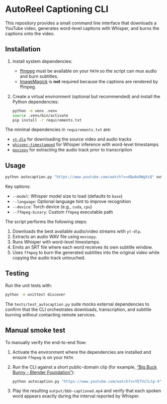 # AutoReel Captioning CLI

This repository provides a small command line interface that downloads a YouTube video, generates word-level captions with Whisper, and burns the captions onto the video.

## Installation

1. Install system dependencies:
   - [ffmpeg](https://ffmpeg.org/) must be available on your `PATH` so the script can mux audio and burn subtitles.
   - [ImageMagick](https://imagemagick.org/) is **not** required because the captions are rendered by ffmpeg.
2. Create a virtual environment (optional but recommended) and install the Python dependencies:

   ```bash
   python -m venv .venv
   source .venv/bin/activate
   pip install -r requirements.txt
   ```

The minimal dependencies in `requirements.txt` are:

- [`yt-dlp`](https://github.com/yt-dlp/yt-dlp) for downloading the source video and audio tracks
- [`whisper-timestamped`](https://github.com/linto-ai/whisper-timestamped) for Whisper inference with word-level timestamps
- [`moviepy`](https://github.com/Zulko/moviepy) for extracting the audio track prior to transcription

## Usage

```bash
python autocaption.py "https://www.youtube.com/watch?v=dQw4w9WgXcQ" output/captioned.mp4
```

Key options:

- `--model`: Whisper model size to load (defaults to `base`)
- `--language`: Optional language hint to improve recognition
- `--device`: Torch device (e.g., `cuda`, `cpu`)
- `--ffmpeg-binary`: Custom `ffmpeg` executable path

The script performs the following steps:

1. Downloads the best available audio/video streams with `yt-dlp`.
2. Extracts an audio WAV file using `moviepy`.
3. Runs Whisper with word-level timestamps.
4. Emits an SRT file where each word receives its own subtitle window.
5. Uses `ffmpeg` to burn the generated subtitles into the original video while copying the audio track untouched.

## Testing

Run the unit tests with:

```bash
python -m unittest discover
```

The `tests/test_autocaption.py` suite mocks external dependencies to confirm that the CLI orchestrates downloads, transcription, and subtitle burning without contacting remote services.

## Manual smoke test

To manually verify the end-to-end flow:

1. Activate the environment where the dependencies are installed and ensure `ffmpeg` is on your `PATH`.
2. Run the CLI against a short public-domain clip (for example, [“Big Buck Bunny - Blender Foundation”](https://www.youtube.com/watch?v=YE7VzlLtp-4)):

   ```bash
   python autocaption.py "https://www.youtube.com/watch?v=YE7VzlLtp-4" output/bbb-captioned.mp4
   ```

3. Play the resulting `output/bbb-captioned.mp4` and verify that each spoken word appears exactly during the interval reported by Whisper.

